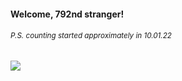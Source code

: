 #### Welcome, 792nd stranger!

###### <sup>P.S. counting started approximately in 10.01.22</sup>

<img src="https://kraftwerk28.pp.ua/vcnt.png"></img>
